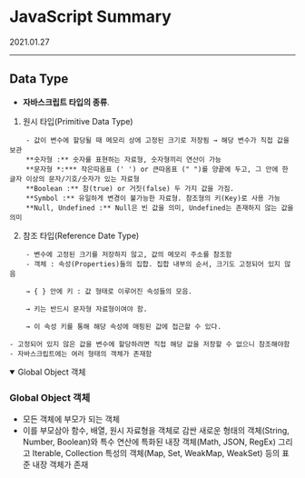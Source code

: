 # JavaScript Summary
2021.01.27

---------------------------------------
## Data Type
- **자바스크립트 타입의 종류**.

1. 원시 타입(Primitive Data Type)
```
    - 값이 변수에 할당될 때 메모리 상에 고정된 크기로 저장됨 → 해당 변수가 직접 값을 보관
    **숫자형 :** 숫자를 표현하는 자료형, 숫자형끼리 연산이 가능
    **문자형 *:*** 작은따옴표 (' ') or 큰따옴표 (" ")를 양끝에 두고, 그 안에 한 글자 이상의 문자/기호/숫자가 있는 자료형
    **Boolean :** 참(true) or 거짓(false) 두 가지 값을 가짐.
    **Symbol :** 유일하게 변경이 불가능한 자료형. 참조형의 키(Key)로 사용 가능
    **Null, Undefined :** Null은 빈 값을 의미, Undefined는 존재하지 않는 값을 의미
```
2. 참조 타입(Reference Date Type)

```
    - 변수에 고정된 크기를 저장하지 않고, 값의 메모리 주소를 참조함
    - 객체 : 속성(Properties)들의 집합. 집합 내부의 순서, 크기도 고정되어 있지 않음

    → { } 안에 키 : 값 형태로 이루어진 속성들의 모음.

    → 키는 반드시 문자형 자료형이여야 함.

    → 이 속성 키를 통해 해당 속성에 매핑된 값에 접근할 수 있다.

- 고정되어 있지 않은 값을 변수에 할당하려면 직접 해당 값을 저장할 수 없으니 참조해야함
- 자바스크립트에는 여러 형태의 객체가 존재함
```

<details open>
<summary>Global Object 객체</summary>
<div markdown="1">

### Global Object 객체 
- 모든 객체에 부모가 되는 객체
- 이를 부모삼아 함수, 배열, 원시 자료형을 객체로 감싼 새로운 형태의 객체(String, Number, Boolean)와 특수 연산에 특화된 내장 객체(Math, JSON, RegEx) 그리고 Iterable, Collection 특성의 객체(Map, Set, WeakMap, WeakSet) 등의 표준 내장 객체가 존재

</div>
</details>
